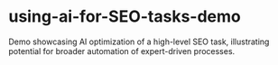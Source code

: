 # using-ai-for-SEO-tasks-demo
Demo showcasing AI optimization of a high-level SEO task, illustrating potential for broader automation of expert-driven processes.

